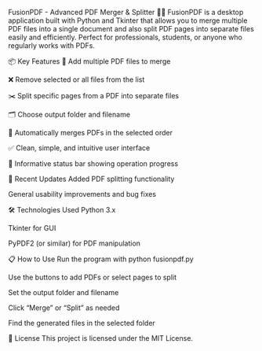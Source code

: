 FusionPDF - Advanced PDF Merger & Splitter 🧩📄
FusionPDF is a desktop application built with Python and Tkinter that allows you to merge multiple PDF files into a single document and also split PDF pages into separate files easily and efficiently. Perfect for professionals, students, or anyone who regularly works with PDFs.

📦 Key Features
📁 Add multiple PDF files to merge

❌ Remove selected or all files from the list

✂️ Split specific pages from a PDF into separate files

🗂 Choose output folder and filename

🔗 Automatically merges PDFs in the selected order

✅ Clean, simple, and intuitive user interface

📝 Informative status bar showing operation progress

🚀 Recent Updates
Added PDF splitting functionality

General usability improvements and bug fixes


🛠 Technologies Used
Python 3.x

Tkinter for GUI

PyPDF2 (or similar) for PDF manipulation

📋 How to Use
Run the program with python fusionpdf.py

Use the buttons to add PDFs or select pages to split

Set the output folder and filename

Click “Merge” or “Split” as needed

Find the generated files in the selected folder

📄 License
This project is licensed under the MIT License.

